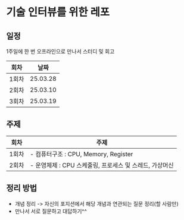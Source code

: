 # 기술 인터뷰를 위한 레포

## 일정
1주일에 한 번 오프라인으로 만나서 스터디 및 회고

| 회차  | 날짜     |
| ----- | -------- |
| 1회차 | 25.03.28 |
| 2회차 | 25.03.10 |
| 3회차 | 25.03.19 |


## 주제
|회차|주제|
|---|---|
|1회차|- 컴퓨터구조 : CPU, Memory, Register|
|2회차|- 운영체제 : CPU 스케줄링, 프로세스 및 스레드, 가상머신|

## 정리 방법
- 개념 정리 -> 자신의 포지션에서 해당 개념과 연관되는 질문 정리(할 사람만)
- 만나서 서로 질문하고 대답하기^^

